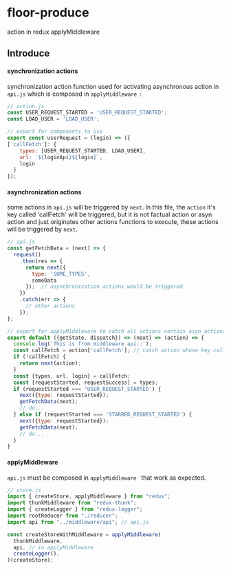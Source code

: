# floor-produce
action in redux applyMiddleware

## Introduce

#### synchronization actions 


synchronization action  function used for activating asynchronous action in ` api.js `  which is composed in ` applyMiddleware  `:

```js
// action.js
const USER_REQUEST_STARTED = 'USER_REQUEST_STARTED';
const LOAD_USER = 'LOAD_USER';

// export for components to use
export const userRequest = (login) => ({
['callFetch']: {
    types: [USER_REQUEST_STARTED, LOAD_USER],
    url: `${loginApi}${login}`,
    login
  }
});

```

#### asynchronization actions

some actions in ` api.js ` will be triggered by ` next `. In this file, the `action` it's key called 'callFetch' will be triggered, but it is not factual action or asyn action and just originates other actions functions to execute, these actions will be triggered by ` next `.

```js
// api.js
const getFetchData = (next) => {
  request()
    .then(res => {
      return next({
        type: 'SOME_TYPES',
        someData
      });  // asynchronization actions would be triggered
    })
    .catch(err => {
      // other actions
    });
};

// export for applyMiddleware to catch all actions contain asyn actions
export default ({getState, dispatch}) => (next) => (action) => {
  console.log('This is from middleware api::');
  const callFetch = action['callFetch']; // catch action whose key called callFetch, you could also regard as an Object  
  if (!callFetch) {
    return next(action);
  }
  const {types, url, login} = callFetch;
  const [requestStarted, requestSuccess] = types;
  if (requestStarted === 'USER_REQUEST_STARTED') {
    next({type: requestStarted});
    getFetchData(next);
    // do...
  } else if (requestStarted === 'STARRED_REQUEST_STARTED') {
    next({type: requestStarted});
    getFetchData(next);
    // do...
  }
}

```


#### applyMiddleware

`api.js`  must be composed in ` applyMiddleware  ` that work as expected.

```js
// store.js
import { createStore, applyMiddleware } from "redux";
import thunkMiddleware from "redux-thunk";
import { createLogger } from "redux-logger";
import rootReducer from "./reducer";
import api from "../middleware/api"; // api.js

const createStoreWithMiddleware = applyMiddleware(
  thunkMiddleware,
  api, // in applyMiddleware
  createLogger(),
)(createStore);

```


